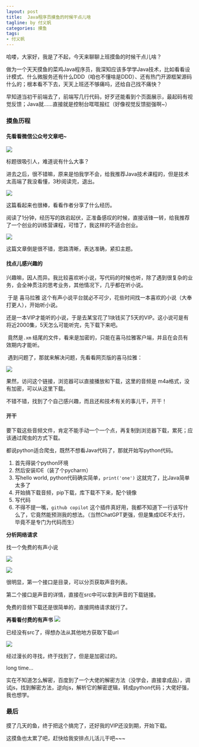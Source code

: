 ```yaml
---
layout: post
title:  Java程序员摸鱼的时候干点儿啥
tagline: by 付义帆
categories: 摸鱼
tags:
- 付义帆
---
```


哈喽，大家好，我是了不起，今天来聊聊上班摸鱼的时候干点儿啥？

做为一个天天摸鱼的菜鸡Java程序员，我深知应该多学学Java技术，比如看看设计模式、什么微服务还有什么DDD（咱也不懂啥是DDD）、还有热门开源框架源码什么的；根本看不下去，天天上班还不够痛吗，还给自己找不痛快？

早知道当初干前端去了，前端写几行代码，好歹还能看到个页面展示，最起码有视觉反馈；Java就......直接就是控制台哐哐报红（好像视觉反馈挺强啊~）

<!--more-->

### 摸鱼历程

#### 先看看微信公众号文章吧~

![](https://www.javanorth.cn/assets/images/2023/fu/image-20230627093535315.png)

标题很吸引人，难道说有什么大事？

进去之后，很不错嘛，原来是怕我学不会，给我推荐Java技术课程的，但是技术太高端了我没看懂，3秒阅读完，退出。

![](https://www.javanorth.cn/assets/images/2023/fu/image-20230627093951511.png)

这篇看起来也很棒，看看作者分享了什么经历。

阅读了1分钟，经历写的跌宕起伏，正准备感叹的时候，直接话锋一转，给我推荐了一个创业的训练营课程，可惜了，我这样的不适合创业。

![](https://www.javanorth.cn/assets/images/2023/fu/image-20230627094451605.png)

这篇文章倒是很不错，思路清晰，表达准确，紧扣主题。



#### 找点儿感兴趣的

​    兴趣嘛，因人而异。我比较喜欢听小说，写代码的时候也听，除了遇到很复杂的业务，会全神贯注的思考业务，其他情况下，几乎都在听小说。

​    于是 喜马拉雅 这个有声小说平台就必不可少，花些时间找一本喜欢的小说（大奉打更人），开始听小说。

​    还是一本VIP才能听的小说，于是去某宝花了1块钱买了5天的VIP。这小说可是有将近2000集，5天怎么可能听完，先下载下来吧。

​    竟然是`.xm` 结尾的文件，看来是加密的，只能在喜马拉雅客户端，并且在会员有效期内才能听。

​	遇到问题了，那就来解决问题，先看看网页版的喜马拉雅：

![](https://www.javanorth.cn/assets/images/2023/fu/image-20230627101723372.png)

果然，访问这个链接，浏览器可以直接播放和下载，这里的音频是 m4a格式，没有加密，可以从这里下载。

不错不错，找到了个自己感兴趣，而且还和技术有关的事儿干，开干！

#### 开干

要下载这些音频文件，肯定不能手动一个一个点，再复制到浏览器下载，累死；应该通过爬虫的方式下载。

都说python适合爬虫，既然不想看Java代码了，那就开始写python代码。

1. 首先得装个python环境
2. 然后安装IDE（装了个pycharm）
3. 写hello world, python代码确实简单，`print('one')` 这就完了，比Java简单太多了
4. 开始搞下载音频，pip下载，库下载不下来，配个镜像
5. 写代码
6. 不得不提一嘴，`github copilot` 这个插件真好用，我都不知道下一行该写什么了，它竟然能预测我的想法。（当然ChatGPT更强，但是集成IDE不太行，毕竟不是专门为代码而生）

**分析网络请求**

找一个免费的有声小说

![](https://www.javanorth.cn/assets/images/2023/fu/image-20230627111743930.png)

![](https://www.javanorth.cn/assets/images/2023/fu/image-20230627111854468.png)

很明显，第一个接口是目录，可以分页获取声音列表。

第二个接口是声音的详情，直接在src中可以拿到声音的下载链接。

免费的音频下载还是很简单的，直接网络请求就行了。

**再看看付费的有声书**
![](https://www.javanorth.cn/assets/images/2023/fu/image-20230627113301165.png)

已经没有src了，得想办法从其他地方获取下载url

![](https://www.javanorth.cn/assets/images/2023/fu/image-20230627113436359.png)

经过漫长的寻找，终于找到了，但是是加密过的。

long time...

实在不知道怎么解密，百度到了一个大佬的解密方法（没学会，直接拿成品），调试js，找到解密方法，逆向js，解析它的解密逻辑，转成python代码；大佬好强，我也想学。

### 最后

摸了几天的鱼，终于把这个搞完了，还好我的VIP还没到期，开始下载。

这摸鱼也太累了吧，赶快给我安排点儿活儿干吧~~~
